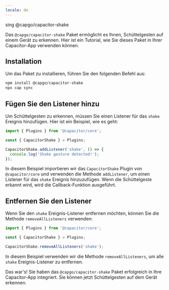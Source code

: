 ```yaml
---
locale: de
---
```


sing @capgo/capacitor-shake

Das `@capgo/capacitor-shake` Paket ermöglicht es Ihnen, Schüttelgesten auf einem Gerät zu erkennen. Hier ist ein Tutorial, wie Sie dieses Paket in Ihrer Capacitor-App verwenden können.

## Installation

Um das Paket zu installieren, führen Sie den folgenden Befehl aus:

```bash
npm install @capgo/capacitor-shake
npx cap sync
```

## Fügen Sie den Listener hinzu

Um Schüttelgesten zu erkennen, müssen Sie einen Listener für das `shake` Ereignis hinzufügen. Hier ist ein Beispiel, wie es geht:

```typescript
import { Plugins } from '@capacitor/core';

const { CapacitorShake } = Plugins;

CapacitorShake.addListener('shake', () => {
  console.log('Shake gesture detected!');
});
```

In diesem Beispiel importieren wir das `CapacitorShake` Plugin von `@capacitor/core` und verwenden die Methode `addListener`, um einen Listener für das `shake` Ereignis hinzuzufügen. Wenn die Schüttelgeste erkannt wird, wird die Callback-Funktion ausgeführt.

## Entfernen Sie den Listener

Wenn Sie den `shake` Ereignis-Listener entfernen möchten, können Sie die Methode `removeAllListeners` verwenden:

```typescript
import { Plugins } from '@capacitor/core';

const { CapacitorShake } = Plugins;

CapacitorShake.removeAllListeners('shake');
```

In diesem Beispiel verwenden wir die Methode `removeAllListeners`, um alle `shake` Ereignis-Listener zu entfernen.

Das war's! Sie haben das `@capgo/capacitor-shake` Paket erfolgreich in Ihre Capacitor-App integriert. Sie können jetzt Schüttelgesten auf dem Gerät erkennen.